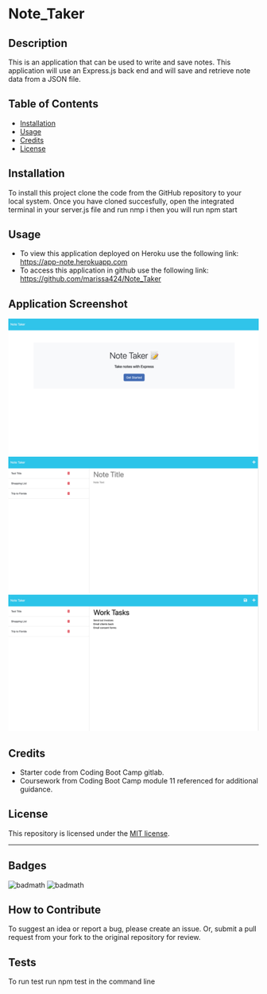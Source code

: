 # Note_Taker

## Description
This is an application that can be used to write and save notes. This application will use an Express.js back end and will save and retrieve note data from a JSON file.

## Table of Contents
- [Installation](#installation)
- [Usage](#usage)
- [Credits](#credits)
- [License](#license)

## Installation
To install this project clone the code from the GitHub repository to your local system. Once you have cloned succesfully, open the integrated terminal in your server.js file and run nmp i then you will run npm start

## Usage
* To view this application deployed on Heroku use the following link: https://app-note.herokuapp.com
* To access this application in github use the following link: https://github.com/marissa424/Note_Taker

## Application Screenshot
![Test Screenshot](./public/assets/images/note1.jpg)
![Test Screenshot](./public/assets/images/note2.jpg)
![Test Screenshot](./public/assets/images/note3.jpg)

## Credits
* Starter code from Coding Boot Camp gitlab.
* Coursework from Coding Boot Camp module 11 referenced for additional guidance.

## License
This repository is licensed under the [MIT license](https://choosealicense.com/licenses/mit/).

---

## Badges
![badmath](https://img.shields.io/github/languages/top/lernantino/badmath)
![badmath](https://img.shields.io/github/license/marissa424/module9_README)

## How to Contribute
  To suggest an idea or report a bug, please create an issue. Or, submit a pull request from your fork to the original repository for review.

## Tests
To run test run npm test in the command line











